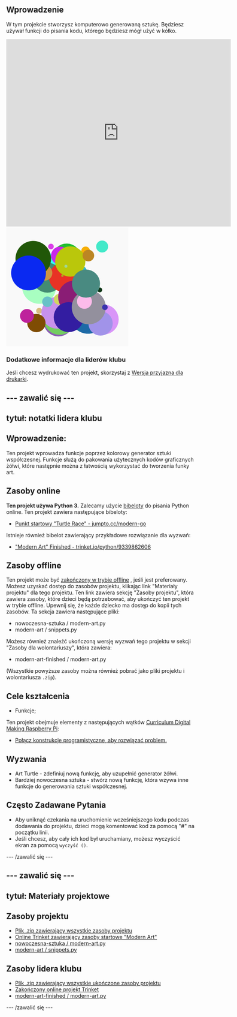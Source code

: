 ## Wprowadzenie

W tym projekcie stworzysz komputerowo generowaną sztukę. Będziesz używał funkcji do pisania kodu, którego będziesz mógł użyć w kółko.

<div class="trinket">
  <iframe src="https://trinket.io/embed/python/47bbc2fc2b?outputOnly=true&start=result" width="600" height="500" frameborder="0" marginwidth="0" marginheight="0" allowfullscreen>
  </iframe>
  <img src="images/modern-finished.png">
</div>

### Dodatkowe informacje dla liderów klubu

Jeśli chcesz wydrukować ten projekt, skorzystaj z [Wersja przyjazna dla drukarki](https://projects.raspberrypi.org/en/projects/modern-art/print).

## \--- zawalić się \---

## tytuł: notatki lidera klubu

## Wprowadzenie:

Ten projekt wprowadza funkcje poprzez kolorowy generator sztuki współczesnej. Funkcje służą do pakowania użytecznych kodów graficznych żółwi, które następnie można z łatwością wykorzystać do tworzenia funky art.

## Zasoby online

**Ten projekt używa Python 3.** Zalecamy użycie [bibeloty](https://trinket.io/) do pisania Python online. Ten projekt zawiera następujące bibeloty:

* [Punkt startowy "Turtle Race" - jumpto.cc/modern-go](http://jumpto.cc/modern-go)

Istnieje również bibelot zawierający przykładowe rozwiązanie dla wyzwań:

* ["Modern Art" Finished - trinket.io/python/9339862606](https://trinket.io/python/9339862606)

## Zasoby offline

Ten projekt może być [zakończony w trybie offline](https://www.codeclubprojects.org/en-GB/resources/python-working-offline/) , jeśli jest preferowany. Możesz uzyskać dostęp do zasobów projektu, klikając link "Materiały projektu" dla tego projektu. Ten link zawiera sekcję "Zasoby projektu", która zawiera zasoby, które dzieci będą potrzebować, aby ukończyć ten projekt w trybie offline. Upewnij się, że każde dziecko ma dostęp do kopii tych zasobów. Ta sekcja zawiera następujące pliki:

* nowoczesna-sztuka / modern-art.py
* modern-art / snippets.py

Możesz również znaleźć ukończoną wersję wyzwań tego projektu w sekcji "Zasoby dla wolontariuszy", która zawiera:

* modern-art-finished / modern-art.py

(Wszystkie powyższe zasoby można również pobrać jako pliki projektu i wolontariusza `.zip`).

## Cele kształcenia

* Funkcje;

Ten projekt obejmuje elementy z następujących wątków [Curriculum Digital Making Raspberry Pi](http://rpf.io/curriculum):

* [Połącz konstrukcje programistyczne, aby rozwiązać problem.](https://www.raspberrypi.org/curriculum/programming/builder)

## Wyzwania

* Art Turtle - zdefiniuj nową funkcję, aby uzupełnić generator żółwi.
* Bardziej nowoczesna sztuka - stwórz nową funkcję, która wzywa inne funkcje do generowania sztuki współczesnej. 

## Często Zadawane Pytania

* Aby uniknąć czekania na uruchomienie wcześniejszego kodu podczas dodawania do projektu, dzieci mogą komentować kod za pomocą "#" na początku linii. 
* Jeśli chcesz, aby cały ich kod był uruchamiany, możesz wyczyścić ekran za pomocą `wyczyść ()`. 

\--- /zawalić się \---

## \--- zawalić się \---

## tytuł: Materiały projektowe

## Zasoby projektu

* [Plik .zip zawierający wszystkie zasoby projektu](resources/modern-art-project-resources.zip)
* [Online Trinket zawierający zasoby startowe "Modern Art"](http://jumpto.cc/modern-go)
* [nowoczesna-sztuka / modern-art.py](resources/modern-art-modern-art.py)
* [modern-art / snippets.py](resources/modern-art-snippets.py)

## Zasoby lidera klubu

* [Plik .zip zawierający wszystkie ukończone zasoby projektu](resources/modern-art-volunteer-resources.zip)
* [Zakończony online projekt Trinket](https://trinket.io/python/47bbc2fc2b)
* [modern-art-finished / modern-art.py](resources/modern-art-finished-modern-art.py)

\--- /zawalić się \---